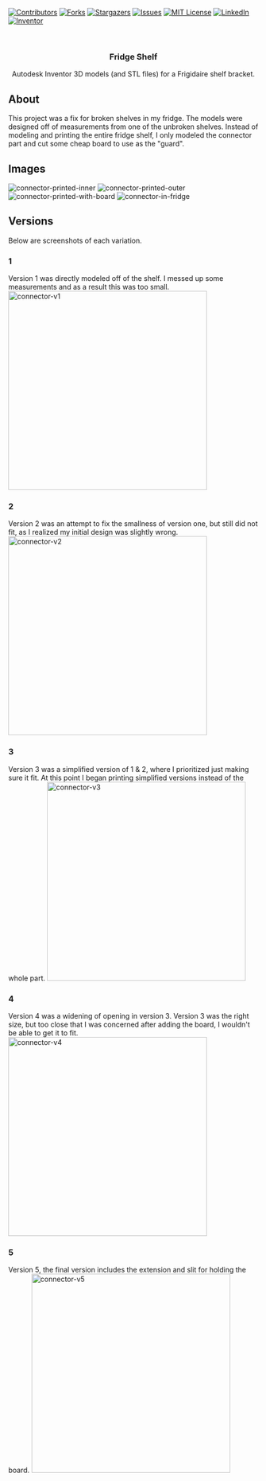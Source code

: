 <!-- Improved compatibility of back to top link: See: https://github.com/othneildrew/Best-README-Template/pull/73 -->
<a name="readme-top"></a>
<!--
*** Thanks for checking out the Best-README-Template. If you have a suggestion
*** that would make this better, please fork the repo and create a pull request
*** or simply open an issue with the tag "enhancement".
*** Don't forget to give the project a star!
*** Thanks again! Now go create something AMAZING! :D
-->



<!-- PROJECT SHIELDS -->
<!--
*** I'm using markdown "reference style" links for readability.
*** Reference links are enclosed in brackets [ ] instead of parentheses ( ).
*** See the bottom of this document for the declaration of the reference variables
*** for contributors-url, forks-url, etc. This is an optional, concise syntax you may use.
*** https://www.markdownguide.org/basic-syntax/#reference-style-links
-->
[![Contributors][contributors-shield]][contributors-url]
[![Forks][forks-shield]][forks-url]
[![Stargazers][stars-shield]][stars-url]
[![Issues][issues-shield]][issues-url]
[![MIT License][license-shield]][license-url]
[![LinkedIn][linkedin-shield]][linkedin-url]
[![Inventor][Inventor-badge]][Inventor-url]

<!-- PROJECT LOGO -->
<br />
<div align="center">
  <!-- <a href="https://github.com/jlwoolf/fridge-shelf">
    <img src="https://raw.githubusercontent.com/jlwoolf/fridge-shelf/master/logo.svg" alt="Logo" width="80" height="80">
  </a> -->

<h3 align="center">Fridge Shelf</h3>

  <p align="center">
    Autodesk Inventor 3D models (and STL files) for a Frigidaire shelf bracket.
    <br />
    <!-- <a href="https://github.com/jlwoolf/fridge-shelf"><strong>Explore the docs »</strong></a>
    <br />
    <br />
    <a href="https://github.com/jlwoolf/fridge-shelf/issues">Report Bug</a>
    ·
    <a href="https://github.com/jlwoolf/fridge-shelf/issues">Request Feature</a> -->
  </p>
</div>

## About
This project was a fix for broken shelves in my fridge. The models were designed off of measurements from one of the unbroken shelves. Instead of modeling and printing the entire fridge shelf, I only modeled the connector part and cut some cheap board to use as the "guard".

## Images

![connector-printed-inner](images/connector-inner.jpg)
![connector-printed-outer](images/connector-outer.jpg)
![connector-printed-with-board](images/connector-with-board.jpg)
![connector-in-fridge](images/connector-in-fridge.jpg)

## Versions
Below are screenshots of each variation.
### 1

Version 1 was directly modeled off of the shelf. I messed up some measurements and as a result this was too small.
<img src="v1/connector.png" alt="connector-v1" width="400">

### 2
Version 2 was an attempt to fix the smallness of version one, but still did not fit, as I realized my initial design was slightly wrong.
<img src="v2/connector.png" alt="connector-v2" width="400">


### 3
Version 3 was a simplified version of 1 & 2, where I prioritized just making sure it fit. At this point I began printing simplified versions instead of the whole part.
<img src="v3/connector.png" alt="connector-v3" width="400">


### 4
Version 4 was a widening of opening in version 3. Version 3 was the right size, but too close that I was concerned after adding the board, I wouldn't be able to get it to fit.
<img src="v4/connector.png" alt="connector-v4" width="400">

### 5
Version 5, the final version includes the extension and slit for holding the board.
<img src="v5/connector.png" alt="connector-v5" width="400">

<!-- MARKDOWN LINKS & IMAGES -->
<!-- https://www.markdownguide.org/basic-syntax/#reference-style-links -->
[contributors-shield]: https://img.shields.io/github/contributors/jlwoolf/fridge-shelf.svg?style=for-the-badge
[contributors-url]: https://github.com/jlwoolf/fridge-shelf/graphs/contributors
[forks-shield]: https://img.shields.io/github/forks/jlwoolf/fridge-shelf.svg?style=for-the-badge
[forks-url]: https://github.com/jlwoolf/fridge-shelf/network/members
[stars-shield]: https://img.shields.io/github/stars/jlwoolf/fridge-shelf.svg?style=for-the-badge
[stars-url]: https://github.com/jlwoolf/fridge-shelf/stargazers
[issues-shield]: https://img.shields.io/github/issues/jlwoolf/fridge-shelf.svg?style=for-the-badge
[issues-url]: https://github.com/jlwoolf/fridge-shelf/issues
[license-shield]: https://img.shields.io/github/license/jlwoolf/fridge-shelf.svg?style=for-the-badge
[license-url]: https://github.com/jlwoolf/fridge-shelf/blob/master/LICENSE.txt
[linkedin-shield]: https://img.shields.io/badge/-LinkedIn-black.svg?style=for-the-badge&logo=linkedin&colorB=555
[linkedin-url]: https://linkedin.com/in/jlwoolf
[product-screenshot]: images/screenshot.png
[Inventor-badge]: https://img.shields.io/badge/Inventor-dbae03?style=for-the-badge&logo=autodesk&logoColor=white
[Inventor-url]: https://autodesk.com/products/inventor/overview